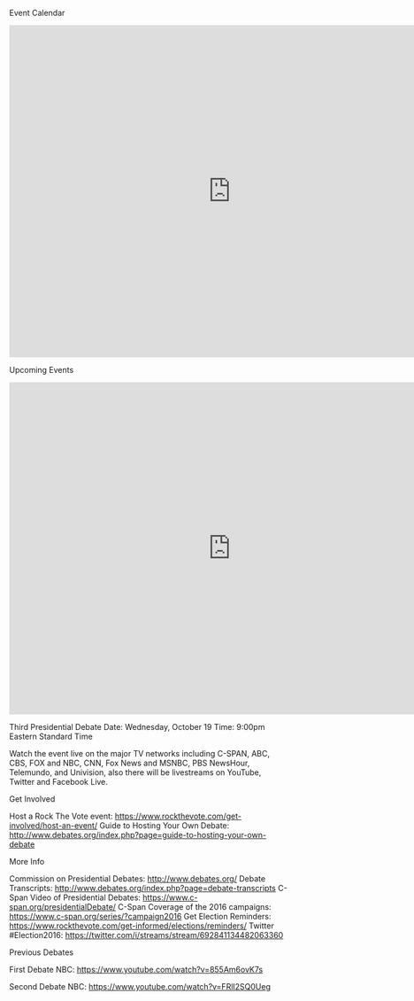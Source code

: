 
Event Calendar

<div class="eventCalendar">
  <iframe src="https://calendar.google.com/calendar/embed?src=8d3fc8l9g04n7r9im45fsn08ak%40group.calendar.google.com&ctz=America/New_York" style="border: 0" width="800" height="600" frameborder="0" scrolling="no"></iframe>
</div>
<!-- end eventCalendar -->


Upcoming Events
<div class="eventCalendar agenda">
  <iframe src="https://calendar.google.com/calendar/embed?mode=AGENDA&amp;height=600&amp;wkst=1&amp;hl=en&amp;bgcolor=%23FFFFFF&amp;src=8d3fc8l9g04n7r9im45fsn08ak%40group.calendar.google.com&amp;color=%238D6F47&amp;ctz=America%2FNew_York" style="border-width:0" width="800" height="600" frameborder="0" scrolling="no"></iframe>
</div>

Third Presidential Debate
Date: Wednesday, October 19
Time: 9:00pm Eastern Standard Time

Watch the event live on the major TV networks including C-SPAN, ABC, CBS, FOX and NBC, CNN, Fox News and MSNBC, PBS NewsHour, Telemundo, and Univision, also there will be livestreams on YouTube, Twitter and Facebook Live.



Get Involved

Host a Rock The Vote event: https://www.rockthevote.com/get-involved/host-an-event/
Guide to Hosting Your Own Debate: http://www.debates.org/index.php?page=guide-to-hosting-your-own-debate

More Info

Commission on Presidential Debates: http://www.debates.org/
Debate Transcripts: http://www.debates.org/index.php?page=debate-transcripts
C-Span Video of Presidential Debates: https://www.c-span.org/presidentialDebate/
C-Span Coverage of the 2016 campaigns: https://www.c-span.org/series/?campaign2016
Get Election Reminders: https://www.rockthevote.com/get-informed/elections/reminders/
Twitter #Election2016: https://twitter.com/i/streams/stream/692841134482063360


Previous Debates

First Debate
  NBC: https://www.youtube.com/watch?v=855Am6ovK7s
  
Second Debate
  NBC: https://www.youtube.com/watch?v=FRlI2SQ0Ueg
  
  


